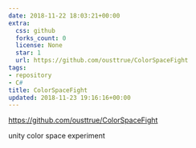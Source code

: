 ```yaml
---
date: 2018-11-22 18:03:21+00:00
extra:
  css: github
  forks_count: 0
  license: None
  star: 1
  url: https://github.com/ousttrue/ColorSpaceFight
tags:
- repository
- C#
title: ColorSpaceFight
updated: 2018-11-23 19:16:16+00:00
---
```


<https://github.com/ousttrue/ColorSpaceFight>

unity color space experiment
